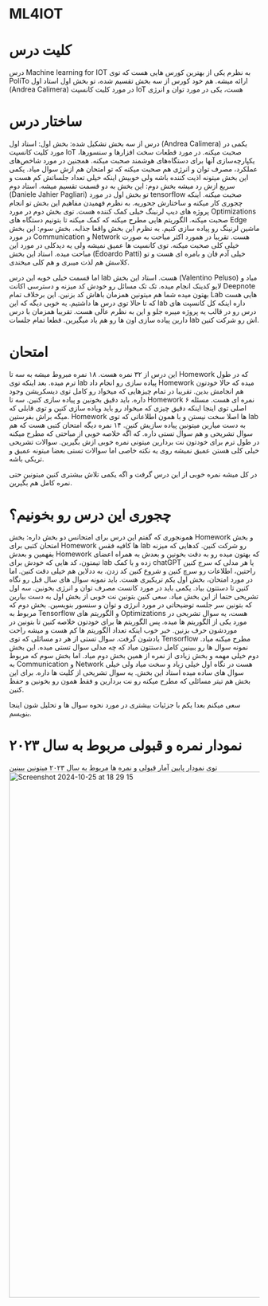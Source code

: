 # ML4IOT
# کلیت درس
درس Machine learning for IOT به نظرم یکی از بهترین کورس هایی هست که توی PoliTo ارائه میشه. هم خود کورس از سه بخش تقسیم شده، تو بخش اول استاد اول (Andrea Calimera) در مورد کلیت کانسپت IoT هست، یکی در مورد توان و انرژی

# ساختار درس
درس از سه بخش تشکیل شده:
بخش اول: استاد اول (Andrea Calimera) یکمی در مورد کلیت کانسپت IoT صحبت میکنه. در مورد قطعات سخت افزارها و سنسورها، یکپارچه‌سازی آنها برای دستگاه‌های هوشمند صحبت میکنه. همجنین در مورد شاخص‌های عملکرد، مصرف توان و انرژی هم صحبت میکنه که تو امتحان هم ازش سوال میاد. یکمی این بخش میتونه اذیت کننده باشه ولی خوبیش اینکه خیلی تعداد جلساتش کم هست و سریع ازش رد میشه
بخش دوم: این بخش به دو قسمت تقسیم میشه. استاد دوم (Daniele Jahier Pagliari) تو بخش اول در مورد tensorflow صحبت میکنه. اینکه چجوری کار میکنه و ساختارش جحوریه. به نظرم فهمیدن مفاهیم این بخش تو انجام پروژه های دیپ لرنینگ خیلی کمک کننده هست.  توی بخش دوم در مورد Optimizations صحبت میکنه. الگوریتم هایی مطرح میکنه که کمک میکنه تا بتونیم دستگاه های Edge ماشین لرنینگ رو پیاده سازی کنیم. به نظرم این بخش واقعا جذابه.
بخش سوم:‌ این بخش در مورد Communication و Network هست. تقریبا در همورد اکثر مباحت به صورت خیلی کلی صحبت میکنه. توی کانسپت ها عمیق نمیشه ولی یه دیدکلی در مورد این مباحت میده. استاد این بخش (Edoardo Patti) خیلی آدم فان و بامره ای هست و تو کلاسش هم لذت میبری و هم کلی میخندی.

اما قسمت خیلی خوبه این درس lab هست. استاد این بخش (Valentino Peluso) میاد و لایو کدینک انجام میده. تک تک مسائل رو خودش کد میزنه و  دسترسی اکانت Deepnote بهتون میده شما هم میتونین همزمان باهاش کد بزنین. این برخلاف تمام Lab هایی هست که تا حالا توی درس ها داشتیم. یه خوبی دیگه که این lab داره اینکه کل کانسپت های درس رو در قالب یه پروژه میبره جلو و این به نظرم عالی هست. تقریبا همزمان با درس دارین پیاده سازی اون ها رو هم یاد میگیرین. قطعا تمام جلسات lab اش رو شرکت کنین.


# امتحان
این درس از ۳۲ نمره هست.
۱۸ نمره مبروط میشه به سه تا Homework که در طول ترم میده. بعد اینکه توی lab پیاده سازی رو انجام داد Homework میده که حالا خودتون هم انجامش بدین. تقریبا در تمام چیزهایی که میخواد رو کامل توی دیسکریشن وجود داره. باید دقیق بخونین و پیاده سازی کنین. سه تا Homework ۶ نمره ای هست. مسئله اصلی توی اینجا اینکه دقیق چیزی که میخواد رو باید ویاده سازی کنین و توی قابلی که میگه براش بفرستین. Homework ها اصلا سخت نیستن و با همون اطلاعاتی که توی lab به دست میارین میتونین پیاده سازیش کنین.
۱۴ نمره دیگه امتحان کتبی هست که هم سوال تشریحی و هم سوال تستی داره. که اگه خلاصه خوبی از مباحتی که مطرح میکنه در طول ترم برای خودتون نت بردارین میتونی نمره خوبی ازش بگیرین. سوالات تشریحی خیلی کلی هستن عمیق نمیشه روی یه نکته خاصی اما سوالات تستی بعضا میتونه عمیق و تریکی باشه.

در کل میشه نمره خوبی از این درس گرفت و اگه یکمی تلاش بیشتری کنین میتونین حتی نمره کامل هم بگیرین.




# چجوری این درس رو بخونیم؟
همونجوری که گفتم این درس برای امتحانس دو بخش داره: بخش Homework و بخش امتحان کتبی
برای Homework ها کافیه فقس lab رو شرکت کنین. کدهایی که میزنه بفهمین و بعدش Homework که بهتون میده رو به دقت بخونین و بعدش به همراه اعضای تیمتون، کد هایی که خودش برای lab زده و با کمک chatGPT یا هر مدلی که سرج کنین راحتین، اطلاعات رو سرچ کنین و شروع کنین کد زدن. به ددلاین هم خیلی دقت کنین.
اما در مورد امتحان، بخش اول یکم تریکیری هست. باید نمونه سوال های سال قبل رو نگاه کنین تا دستتون بیاد. یکمی باید در مورد کانست مصرف توان و انرژی بخونین. سه اول تشریحی حتما از این بخش میاد. سعی کنین بتونین نت خوبی از بخش اول به دست بیارین که بتونین سر جلسه توضیحاتی در مورد انرژی و توان و سنسور بنویسین.
بخش دوم که مربوط به Tensorflow و الگوریتم های Optimizations  هست، یه سوال تشریحی در مورد یکی از الگوریتم ها میده. پس الگوریتم ها برای خودتون خلاصه کنین تا بتونین در موردشون حرف بزنین. خبر خوب اینکه تعداد الگوریتم ها کم هست و میشه راحت یادشون گرفت. سوال تستی از هر دو مسائلی که توی Tensorflow مطرح میکنه میاد. نمونه سوال ها رو ببینین کامل دستتون میاد که چه مدلی سوال تستی میده. این بخش دوم خیلی مهمه و بخش زیادی از نمره از همین بخش دوم میاد.
اما بخش سوم که مربوط به Communication و Network هست در نگاه اول خیلی زیاد و سخت میاد ولی خیلی سوال های ساده میده استاد این بخش. یه سوال تشریحی از کلیت ها داره. برای این بخش هم تیتر مسائلی که مطرح میکنه رو نت بردارین و فقط همون رو بخونین و حفظ کنین.

سعی میکنم بعدا یکم با جزئیات بیشتری در مورد نحوه سوال ها و تحلیل شون اینجا بنویسم.



# نمودار نمره و قبولی مربوط به سال ۲۰۲۳
توی نمودار پایین آمار قبولی و نمره ها مربوط به سال ۲۰۲۳ میتونین ببینین
<img width="1056" alt="Screenshot 2024-10-25 at 18 29 15" src="https://github.com/user-attachments/assets/d031d1c5-1067-4137-909d-c1019775b2e7">
